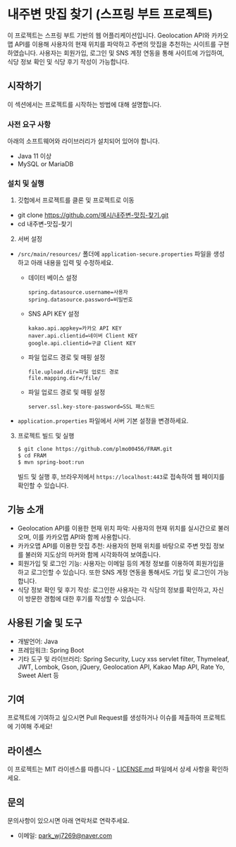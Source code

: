 # 내주변 맛집 찾기 (스프링 부트 프로젝트)

이 프로젝트는 스프링 부트 기반의 웹 어플리케이션입니다. Geolocation API와 카카오맵 API를 이용해 사용자의 현재 위치를 파악하고 주변의 맛집을 추천하는 사이트를 구현하였습니다. 사용자는 회원가입, 로그인 및 SNS 계정 연동을 통해 사이트에 가입하여, 식당 정보 확인 및 식당 후기 작성이 가능합니다.

## 시작하기

이 섹션에서는 프로젝트를 시작하는 방법에 대해 설명합니다.

### 사전 요구 사항

아래의 소프트웨어와 라이브러리가 설치되어 있어야 합니다.

* Java 11 이상
* MySQL or MariaDB

### 설치 및 실행

1. 깃헙에서 프로젝트를 클론 및 프로젝트로 이동

- git clone https://github.com/예시/내주변-맛집-찾기.git
- cd 내주변-맛집-찾기

2. 서버 설정

- `/src/main/resources/` 폴더에 `application-secure.properties` 파일을 생성하고 아래 내용을 입력 및 수정하세요.

  - 데이터 베이스 설정
    ```
    spring.datasource.username=사용자
    spring.datasource.password=비밀번호
    ```

  - SNS API KEY 설정
    ```
    kakao.api.appkey=카카오 API KEY
    naver.api.clientid=네이버 Client KEY
    google.api.clientid=구글 Client KEY
    ```

  - 파일 업로드 경로 및 매핑 설정
    ```
    file.upload.dir=파일 업로드 경로
    file.mapping.dir=/file/
    ```

  - 파일 업로드 경로 및 매핑 설정
    ```
    server.ssl.key-store-password=SSL 패스워드
    ```

- `application.properties` 파일에서 서버 기본 설정을 변경하세요.

3. 프로젝트 빌드 및 실행
    ```sh
    $ git clone https://github.com/plmo00456/FRAM.git
    $ cd FRAM
    $ mvn spring-boot:run
    ```

    빌드 및 실행 후, 브라우저에서 `https://localhost:443`로 접속하여 웹 페이지를 확인할 수 있습니다.

## 기능 소개

* Geolocation API를 이용한 현재 위치 파악: 사용자의 현재 위치를 실시간으로 불러오며, 이를 카카오맵 API와 함께 사용합니다.
* 카카오맵 API를 이용한 맛집 추천: 사용자의 현재 위치를 바탕으로 주변 맛집 정보를 불러와 지도상의 마커와 함께 시각화하여 보여줍니다.
* 회원가입 및 로그인 기능: 사용자는 이메일 등의 계정 정보를 이용하여 회원가입을 하고 로그인할 수 있습니다. 또한 SNS 계정 연동을 통해서도 가입 및 로그인이 가능합니다.
* 식당 정보 확인 및 후기 작성: 로그인한 사용자는 각 식당의 정보를 확인하고, 자신이 방문한 경험에 대한 후기를 작성할 수 있습니다.

## 사용된 기술 및 도구

* 개발언어: Java
* 프레임워크: Spring Boot
* 기타 도구 및 라이브러리: Spring Security, Lucy xss servlet filter, Thymeleaf, JWT, Lombok, Gson, jQuery, Geolocation API, Kakao Map API, Rate Yo, Sweet Alert 등

## 기여

프로젝트에 기여하고 싶으시면 Pull Request를 생성하거나 이슈를 제출하여 프로젝트에 기여해 주세요!

## 라이센스

이 프로젝트는 MIT 라이센스를 따릅니다 - [LICENSE.md](LICENSE.md) 파일에서 상세 사항을 확인하세요.

## 문의

문의사항이 있으시면 아래 연락처로 연락주세요.

* 이메일: park_wj7269@naver.com

